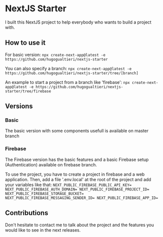 # NextJS Starter

I built this NextJS project to help everybody who wants to build a project with.

## How to use it

For basic version: `npx create-next-app@latest -e https://github.com/hugogualtieri/nextjs-starter`

You can also specify a branch: `npx create-next-app@latest -e https://github.com/hugogualtieri/nextjs-starter/tree/[branch]`

An example to start a project from a branch like 'firebase': `npx create-next-app@latest -e https://github.com/hugogualtieri/nextjs-starter/tree/firebase`

## Versions

### Basic

The basic version with some components usefull is available on master branch

### Firebase

The Firebase version has the basic features and a basic Firebase setup (Authentication) available on firebase branch.

To use the project, you have to create a project in firebase and a web application. Then, add a file '.env.local' at the root of the project and add your variables like that:
`NEXT_PUBLIC_FIREBASE_PUBLIC_API_KEY= NEXT_PUBLIC_FIREBASE_AUTH_DOMAIN= NEXT_PUBLIC_FIREBASE_PROJECT_ID= NEXT_PUBLIC_FIREBASE_STORAGE_BUCKET= NEXT_PUBLIC_FIREBASE_MESSAGING_SENDER_ID= NEXT_PUBLIC_FIREBASE_APP_ID=`

## Contributions

Don't hesitate to contact me to talk about the project and the features you would like to see in the next releases.
